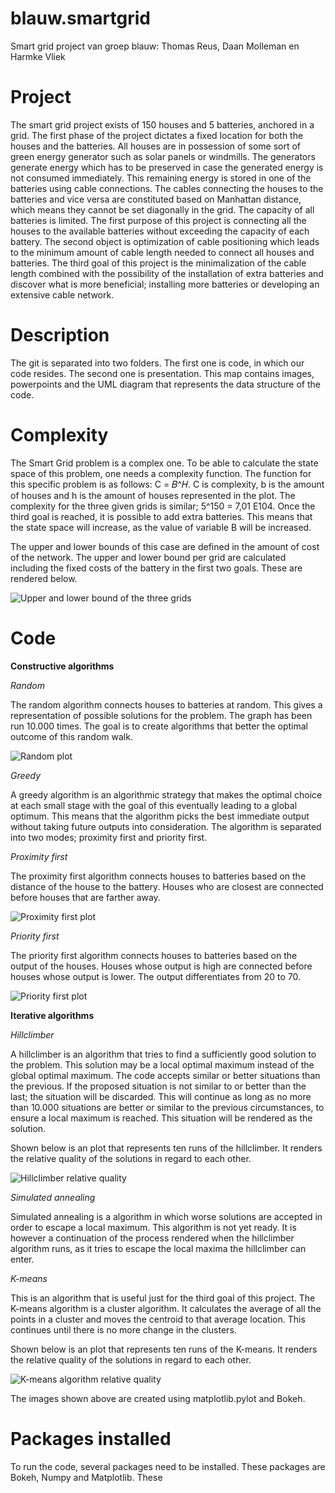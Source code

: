# blauw.smartgrid
Smart grid project van groep blauw: Thomas Reus, Daan Molleman en Harmke Vliek

# Project
The smart grid project exists of 150 houses and 5 batteries, anchored in a grid. The first phase of the project dictates a fixed location for both the houses and the batteries. All houses are in possession of some sort of green energy generator such as solar panels or windmills. The generators generate energy which has to be preserved in case the generated energy is not consumed immediately. This remaining energy is stored in one of the batteries using cable connections. The cables connecting the houses to the batteries and vice versa are constituted based on Manhattan distance, which means they cannot be set diagonally in the grid. The capacity of all batteries is limited. The first purpose of this project is connecting all the houses to the available batteries without exceeding the capacity of each battery. The second object is optimization of cable positioning which leads to the minimum amount of cable length needed to connect all houses and batteries. The third goal of this project is the minimalization of the cable length combined with the possibility of the installation of extra batteries and discover what is more beneficial; installing more batteries or developing an extensive cable network.

# Description
The git is separated into two folders. The first one is code, in which our code resides. The second one is presentation. This map contains images, powerpoints and the UML diagram that represents the data structure of the code.

# Complexity
The Smart Grid problem is a complex one. To be able to calculate the state space of this problem, one needs a complexity function. The function for this specific problem is as follows: C = 𝐵^𝐻. C is complexity, b is the amount of houses and h is the amount of houses represented in the plot. The complexity for the three given grids is similar; 5^150 = 7,01 E104. Once the third goal is reached, it is possible to add extra batteries. This means that the state space will increase, as the value of variable B will be increased.

The upper and lower bounds of this case are defined in the amount of cost of the network. The upper and lower bound per grid are calculated including the fixed costs of the battery in the first two goals. These are rendered below.

![Upper and lower bound of the three grids](/Presentation/Images/bounds.png)

# Code
**Constructive algorithms**

*Random*

The random algorithm connects houses to batteries at random. This gives a representation of possible solutions for the problem. The graph has been run 10.000 times. The goal is to create algorithms that better the optimal outcome of this random walk.

![Random plot](/Presentation/Images/histo_random.png)

*Greedy*

A greedy algorithm is an algorithmic strategy that makes the optimal choice at each small stage with the goal of this eventually leading to a global optimum. This means that the algorithm picks the best immediate output without taking future outputs into consideration. The algorithm is separated into two modes; proximity first and priority first.

*Proximity first*

The proximity first algorithm connects houses to batteries based on the distance of the house to the battery. Houses who are closest are connected before houses that are farther away.

![Proximity first plot](/Presentation/Images/tryout_yfirst_alg0.png)

*Priority first*

The priority first algorithm connects houses to batteries based on the output of the houses. Houses whose output is high are connected before houses whose output is lower. The output differentiates from 20 to 70.

![Priority first plot](/Presentation/Images/tryout_yfirst.png)

**Iterative algorithms**

*Hillclimber*

A hillclimber is an algorithm that tries to find a sufficiently good solution to the problem. This solution may be a local optimal maximum instead of the global optimal maximum. The code accepts similar or better situations than the previous. If the proposed situation is not similar to or better than the last; the situation will be discarded. This will continue as long as no more than 10.000 situations are better or similar to the previous circumstances, to ensure a local maximum is reached. This situation will be rendered as the solution.

Shown below is an plot that represents ten runs of the hillclimber. It renders the relative quality of the solutions in regard to each other.

![Hillclimber relative quality](/Presentation/Images/hillclimberx10.png)

*Simulated annealing*

Simulated annealing is a algorithm in which worse solutions are accepted in order to escape a local maximum. This algorithm is not yet ready. It is however a continuation of the process rendered when the hillclimber algorithm runs, as it tries to escape the local maxima the hillclimber can enter.

*K-means*

This is an algorithm that is useful just for the third goal of this project. The K-means algorithm is a cluster algorithm. It calculates the average of all the points in a cluster and moves the centroid to that average location. This continues until there is no more change in the clusters.

Shown below is an plot that represents ten runs of the K-means. It renders the relative quality of the solutions in regard to each other.

![K-means algorithm relative quality](/Presentation/Images/kmeansx10.png)


The images shown above are created using matplotlib.pylot and Bokeh.

# Packages installed
To run the code, several packages need to be installed. These packages are Bokeh, Numpy and Matplotlib. These
